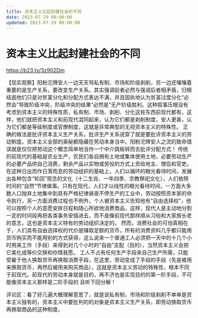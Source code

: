 ```yaml
---
title: 资本主义比起封建社会的不同
date: 2023-07-29 00:00:00
updated: 2023-07-29 00:00:00
---
```


# 资本主义比起封建社会的不同

https://b23.tv/3z902Dm

【现实观察】阳粉沱牌安人一边天天骂私有制、市场和阶级剥削，另一边还嚷嚷着重要的是生产关系，要改变生产关系。其实强调前者必然与强调后者相矛盾，归根结底他们只是对贫富分化和分配方式表达不满，并且固执地认为贫富过度分化“必然会”导致阶级冲突，阶级冲突的结果“必然是”无产阶级胜利。这种叙事压根没有考虑到资本主义的特殊性质，私有制、市场、剥削、分化这些东西前现代都有，这样，他们就把资本主义和前现代混同起来，认为它们都是剥削制度，安人更甚，认为它们都是等级制度或官僚制度，这就是非常典型的无视资本主义的特殊性。
正确的做法是批评资本主义生产关系，批评生产关系说穿了就是要批评资本主义的劳动制度。资本主义全部的奥秘都隐藏在劳动本身当中。阳粉沱牌安人之流的致命错误就是仅仅把劳动这个概念简单地当作一个中介跳板转而去批评分配方式！
传统的前现代的基础是农业生产，农民们各自拥有土地或集体使用土地，必要劳动生产的必要产品供自己消费，剩余产品以实物或劳役的方式上贡给地主、僧侣和官吏。在这种日出而作日落而息的劳动组织的基础上，人们以循环的眼光看待时间，发展出各种包含“轮回”观念的文化（十二生肖、一年四季、宗教祭祀文化），人们依照时间的“自然”节律做事。只有在现代，人们才以线性的眼光看待时间，一方面大多数人口抛弃土地集中到具有严格纪律昼夜不停生产的工业中，劳动按照资本家的命令执行，另一方面消费过程也不例外，个人被资本主义告知他有“自由选择权”，他可以按照个人的意愿安排日程和随心所欲地消费商品，这样，现代人是主动地分割一定的时间段再把各类事务安插进去，而不是像前现代那样顺从习俗和大家族长老的意志，这也是资本主义特有的劳动组织决定的。
然而，消费社会的可怕真相在于，人们具有自由选择权的代价是赚取足额的货币，所有的消费资料几乎都只能用货币购买而不能用别的方式获得，这么说来一个普通工人必须把一天中的十几个小时用来工作（手段）来得到对几个小时的“自由”支配（目的），当然资本主义会把它美化成等价交换和你情我愿。
工人不占有任何生产手段来自己生产所需，只能受雇于他人换取货币再换取消费手段，在这里，劳动变成了手段的手段（先是被用来换取货币，再然后被用来购买商品），这就是资本主义劳动的特殊性，根本不同于前现代。前现代的劳动本身就是目的，再不济也是实现目的的第一阶手段，不可能像资本主义那样是二阶手段的
且听下回分解！

评论区：看了好几遍大概理解意思了，就是说私有制，市场和阶级剥削不单单是资本主义独有的，资本主义中要批判的的对象是资本主义生产关系，即劳动换取货币再换取商品的这种制度。
